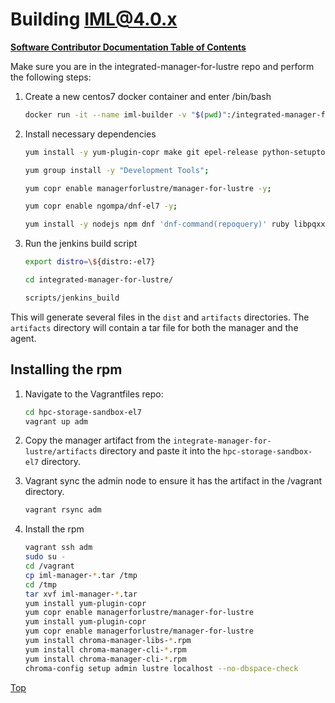 # Building IML@4.0.x

[**Software Contributor Documentation Table of Contents**](cd_TOC.md)

Make sure you are in the integrated-manager-for-lustre repo and perform the following steps:

1. Create a new centos7 docker container and enter /bin/bash

    ```bash
    docker run -it --name iml-builder -v "$(pwd)":/integrated-manager-for-lustre centos:centos7 bash
    ```

1. Install necessary dependencies

    ```bash
    yum install -y yum-plugin-copr make git epel-release python-setuptools rpm-build ed python-virtualenv systemd-devel graphviz-devel createrepo;

    yum group install -y "Development Tools";

    yum copr enable managerforlustre/manager-for-lustre -y;

    yum copr enable ngompa/dnf-el7 -y;

    yum install -y nodejs npm dnf 'dnf-command(repoquery)' ruby libpqxx-devel;
    ```

1. Run the jenkins build script

    ```bash
    export distro=\${distro:-el7}

    cd integrated-manager-for-lustre/

    scripts/jenkins_build
    ```

This will generate several files in the `dist` and `artifacts` directories. The `artifacts` directory will contain a tar file for both the manager and the agent.

## Installing the rpm

1. Navigate to the Vagrantfiles repo:
    ```bash
    cd hpc-storage-sandbox-el7
    vagrant up adm
    ```

1. Copy the manager artifact from the `integrate-manager-for-lustre/artifacts` directory and paste it into the `hpc-storage-sandbox-el7` directory.
1. Vagrant sync the admin node to ensure it has the artifact in the /vagrant directory.
    ```bash
    vagrant rsync adm
    ```
1. Install the rpm
    ```bash
    vagrant ssh adm
    sudo su -
    cd /vagrant
    cp iml-manager-*.tar /tmp
    cd /tmp
    tar xvf iml-manager-*.tar
    yum install yum-plugin-copr
    yum copr enable managerforlustre/manager-for-lustre
    yum install yum-plugin-copr
    yum copr enable managerforlustre/manager-for-lustre
    yum install chroma-manager-libs-*.rpm
    yum install chroma-manager-cli-*.rpm
    yum install chroma-manager-cli-*.rpm
    chroma-config setup admin lustre localhost --no-dbspace-check
    ```


[Top](#building-iml40x)
